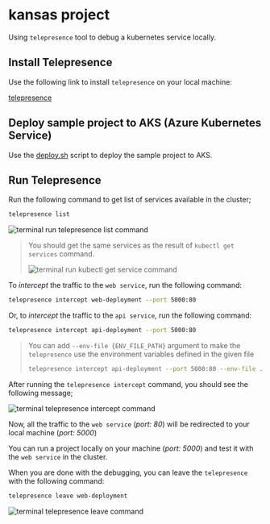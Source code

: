# kansas project

Using `telepresence` tool to debug a kubernetes service locally.

## Install Telepresence

Use the following link to install `telepresence` on your local machine:

[telepresence](https://www.telepresence.io/docs/latest/quick-start/?os=gnu-linux)

## Deploy sample project to AKS (Azure Kubernetes Service)

Use the [deploy.sh](./.iac/deploy.sh) script to deploy the sample project to AKS.

## Run Telepresence

Run the following command to get list of services available in the cluster;

```bash
telepresence list
```

![terminal run telepresence list command](https://github.com/polatengin/kansas/assets/118744/51269112-443c-482e-bb98-a9953dbde9a3)

> You should get the same services as the result of `kubectl get services` command.
>
> ![terminal run kubectl get service command](https://github.com/polatengin/kansas/assets/118744/36c15291-51f7-40ba-8382-086abfced306)

To _intercept_ the traffic to the `web service`, run the following command:

```bash
telepresence intercept web-deployment --port 5000:80
```

Or, to _intercept_ the traffic to the `api service`, run the following command:

```bash
telepresence intercept api-deployment --port 5000:80
```

> You can add `--env-file {ENV_FILE_PATH}` argument to make the `telepresence` use the environment variables defined in the given file
>
> ```bash
> telepresence intercept api-deployment --port 5000:80 --env-file .development.env
> ```

After running the `telepresence intercept` command, you should see the following message;

![terminal telepresence intercept command](https://github.com/polatengin/kansas/assets/118744/9d99eb83-bea4-4619-9024-b5dae3946864)

Now, all the traffic to the `web service` (_port: 80_) will be redirected to your local machine (_port: 5000_)

You can run a project locally on your machine (_port: 5000_) and test it with the `web service` in the cluster.

When you are done with the debugging, you can leave the `telepresence` with the following command:

```bash
telepresence leave web-deployment
```

![terminal telepresence leave command](https://github.com/polatengin/kansas/assets/118744/d0215a30-dd37-417f-a475-2826038056d8)
